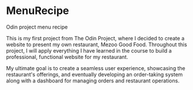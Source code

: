 # MenuRecipe
Odin project menu recipe

This is my first project from The Odin Project, where I decided to create a website to present my own restaurant, Mezoo Good Food. Throughout this project, I will apply everything I have learned in the course to build a professional, functional website for my restaurant.

My ultimate goal is to create a seamless user experience, showcasing the restaurant's offerings, and eventually developing an order-taking system along with a dashboard for managing orders and restaurant operations.